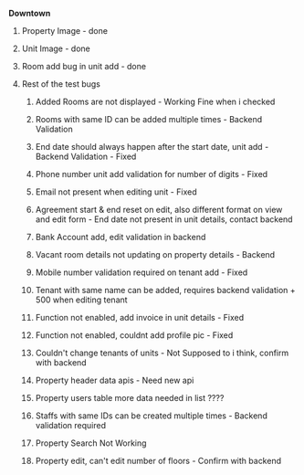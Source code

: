 


**Downtown**

1. Property Image - done

2. Unit Image - done

3. Room add bug in unit add - done

4. Rest of the test bugs

    1. Added Rooms are not displayed - Working Fine when i checked

    2. Rooms with same ID can be added multiple times - Backend Validation

    3. End date should always happen after the start date, unit add - Backend Validation - Fixed

    4. Phone number unit add validation for number of digits - Fixed

    5. Email not present when editing unit - Fixed

    6. Agreement start & end reset on edit, also different format on view and edit form - End date not present in unit details, contact backend

    7. Bank Account add, edit validation in backend

    8. Vacant room details not updating on property details - Backend

    9. Mobile number validation required on tenant add - Fixed

    10. Tenant with same name can be added, requires backend validation + 500 when editing tenant

    11. Function not enabled, add invoice in unit details - Fixed

    12. Function not enabled, couldnt add profile pic - Fixed

    13. Couldn't change tenants of units - Not Supposed to i think, confirm with backend

    14. Property header data apis - Need new api

    15. Property users table more data needed in list ????

    16. Staffs with same IDs can be created multiple times - Backend validation required

    17. Property Search Not Working

    18. Property edit, can't edit number of floors - Confirm with backend
